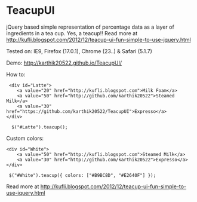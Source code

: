 TeacupUI
========

jQuery based simple representation of percentage data as a layer of ingredients in a tea cup. Yes, a teacup!! Read more at http://kufli.blogspot.com/2012/12/teacup-ui-fun-simple-to-use-jquery.html

Tested on: IE9, Firefox (17.0.1), Chrome (23..) & Safari (5.1.7)

Demo: http://karthik20522.github.io/TeacupUI/

How to:

	 <div id="Latte">
		<a value="20" href="http://kufli.blogspot.com">Milk Foam</a>
		<a value="50" href="http://github.com/karthik20522">Steamed Milk</a>
		<a value="30" href="https://github.com/karthik20522/TeacupUI">Expresso</a>
	</div>
	
	  $("#Latte").teacup();
	 
<meta http-equiv="X-UA-Compatible" content="IE=9" />
<link href='http://fonts.googleapis.com/css?family=Yanone+Kaffeesatz' rel='stylesheet' type='text/css'>
<link href='https://raw.github.com/karthik20522/TeacupUI/master/teacup.css' rel='stylesheet' type='text/css'>

 <script src="http://ajax.googleapis.com/ajax/libs/jquery/1.8.1/jquery.min.js"></script>
 <script src="https://raw.github.com/karthik20522/TeacupUI/master/teacup.js"></script>
 
<script>
 $("#Latte").teacup();
</script>

Custom colors:

	<div id="White">
		<a value="50" href="http://kufli.blogspot.com">Steamed Milk</a>
		<a value="30" href="http://github.com/karthik20522">Expresso</a>
	</div>
	
	 $("#White").teacup({ colors: ["#B9BC8D", "#E2640F"] });
	 

Read more at http://kufli.blogspot.com/2012/12/teacup-ui-fun-simple-to-use-jquery.html


